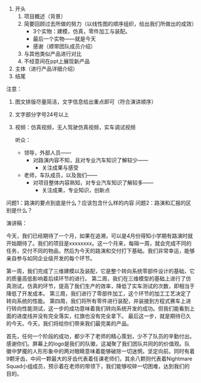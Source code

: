 
1. 开头
	1. 项目概述（背景）
	2. 简要回顾过去所做的努力（以线性图的顺序组织，给出我们所做出的成效）
		- 3个实物：建模，仿真，零件加工与装配。
		- 最后一个实物——就是今天
		- 感谢（顺带团队成员介绍）
	3. 与其他类似产品进行对比
	4. 不经意间在ppt上展现新产品
3. 主体（进行产品详细介绍）
4. 结尾

注意：
1. 图文排版尽量简洁，文字信息给出重点即可（符合演讲顺序）
2. 文字部分字号24号以上
3. 视频：仿真视频，无人驾驶仿真视频，实车调试视频

	听众：
	- 领导，外部人员——
		- 对路演内容不知，且对专业汽车知识了解较少——
			- 关注成果与感受
	- 老师，车队成员，以及我们——
		- 对项目整体内容熟知，对专业汽车知识了解较多——
			- 关注成果，专业知识，创新点

问题1：路演的要点到底是什么？应该包含什么样的内容
问题2：路演和汇报的区别是什么？


演讲稿：

今天，我们已经期待了一个月，如果在追溯，可以是4月份得知小学期有路演时就开始期待了。我们的项目是xxxxxxxx。这一个月来，每隔一周，就会完成不同的任务，交付不同的物品，然后为今天的路演和交付打下基础。我们非常幸运，能够亲自参与如同企业级开发的每个环节。

第一周，我们完成了三维建模以及装配，它是整个转向系统零部件设计的基础，它的质量高低影响着后续环节的进行。
第二周，我们在三维模型的基础上进行了仿真测试，仿真的环节，提高了我们生产的效率，降低了实车测试的次数，即相当于降低了开发成本。
第三周，我们进行了零部件加工，这个环节的加工工艺决定了转向系统的性能。
第四周，我们将所有零件进行装配，并装接到方程式赛车上进行转向性能测试，这一步的成功意味着我们转向系统开发的成功。但我们能看到上面的进度线并没有完全落实，红旗也没有完全拿下。
最后这一步，就是期待已久的今天。今天，我们将给你们带来我们最完美的产品。

首先，任何一个阶段的成功，都少不了老师的精心策划，少不了队员的辛勤付出。感谢你们。屏幕上的logo是我们的队徽，这凝聚了我们团队共同的的价值观。队徽中梦魇的人形形象中的两对眼睛意味着能够破除一切迷惘，坚定向前。同时有着9颗牙齿，中间一颗最大的牙齿代表着任课老师们，其余八颗则代表着Nightmare Squad小组成员，预示着在老师的带领下，我们能够咬碎一切困难，达到我们的目的。